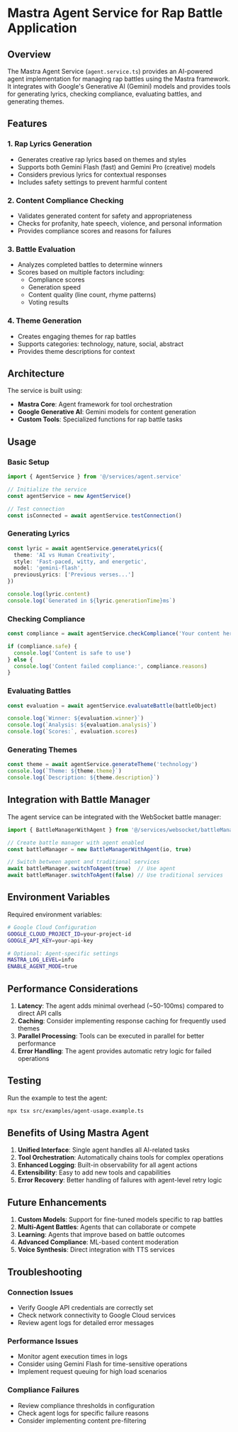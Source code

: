 # Mastra Agent Service for Rap Battle Application

## Overview

The Mastra Agent Service (`agent.service.ts`) provides an AI-powered agent implementation for managing rap battles using the Mastra framework. It integrates with Google's Generative AI (Gemini) models and provides tools for generating lyrics, checking compliance, evaluating battles, and generating themes.

## Features

### 1. **Rap Lyrics Generation**
- Generates creative rap lyrics based on themes and styles
- Supports both Gemini Flash (fast) and Gemini Pro (creative) models
- Considers previous lyrics for contextual responses
- Includes safety settings to prevent harmful content

### 2. **Content Compliance Checking**
- Validates generated content for safety and appropriateness
- Checks for profanity, hate speech, violence, and personal information
- Provides compliance scores and reasons for failures

### 3. **Battle Evaluation**
- Analyzes completed battles to determine winners
- Scores based on multiple factors including:
  - Compliance scores
  - Generation speed
  - Content quality (line count, rhyme patterns)
  - Voting results

### 4. **Theme Generation**
- Creates engaging themes for rap battles
- Supports categories: technology, nature, social, abstract
- Provides theme descriptions for context

## Architecture

The service is built using:
- **Mastra Core**: Agent framework for tool orchestration
- **Google Generative AI**: Gemini models for content generation
- **Custom Tools**: Specialized functions for rap battle tasks

## Usage

### Basic Setup

```typescript
import { AgentService } from '@/services/agent.service'

// Initialize the service
const agentService = new AgentService()

// Test connection
const isConnected = await agentService.testConnection()
```

### Generating Lyrics

```typescript
const lyric = await agentService.generateLyrics({
  theme: 'AI vs Human Creativity',
  style: 'Fast-paced, witty, and energetic',
  model: 'gemini-flash',
  previousLyrics: ['Previous verses...']
})

console.log(lyric.content)
console.log(`Generated in ${lyric.generationTime}ms`)
```

### Checking Compliance

```typescript
const compliance = await agentService.checkCompliance('Your content here')

if (compliance.safe) {
  console.log('Content is safe to use')
} else {
  console.log('Content failed compliance:', compliance.reasons)
}
```

### Evaluating Battles

```typescript
const evaluation = await agentService.evaluateBattle(battleObject)

console.log(`Winner: ${evaluation.winner}`)
console.log(`Analysis: ${evaluation.analysis}`)
console.log(`Scores:`, evaluation.scores)
```

### Generating Themes

```typescript
const theme = await agentService.generateTheme('technology')
console.log(`Theme: ${theme.theme}`)
console.log(`Description: ${theme.description}`)
```

## Integration with Battle Manager

The agent service can be integrated with the WebSocket battle manager:

```typescript
import { BattleManagerWithAgent } from '@/services/websocket/battleManagerWithAgent'

// Create battle manager with agent enabled
const battleManager = new BattleManagerWithAgent(io, true)

// Switch between agent and traditional services
await battleManager.switchToAgent(true)  // Use agent
await battleManager.switchToAgent(false) // Use traditional services
```

## Environment Variables

Required environment variables:

```bash
# Google Cloud Configuration
GOOGLE_CLOUD_PROJECT_ID=your-project-id
GOOGLE_API_KEY=your-api-key

# Optional: Agent-specific settings
MASTRA_LOG_LEVEL=info
ENABLE_AGENT_MODE=true
```

## Performance Considerations

1. **Latency**: The agent adds minimal overhead (~50-100ms) compared to direct API calls
2. **Caching**: Consider implementing response caching for frequently used themes
3. **Parallel Processing**: Tools can be executed in parallel for better performance
4. **Error Handling**: The agent provides automatic retry logic for failed operations

## Testing

Run the example to test the agent:

```bash
npx tsx src/examples/agent-usage.example.ts
```

## Benefits of Using Mastra Agent

1. **Unified Interface**: Single agent handles all AI-related tasks
2. **Tool Orchestration**: Automatically chains tools for complex operations
3. **Enhanced Logging**: Built-in observability for all agent actions
4. **Extensibility**: Easy to add new tools and capabilities
5. **Error Recovery**: Better handling of failures with agent-level retry logic

## Future Enhancements

1. **Custom Models**: Support for fine-tuned models specific to rap battles
2. **Multi-Agent Battles**: Agents that can collaborate or compete
3. **Learning**: Agents that improve based on battle outcomes
4. **Advanced Compliance**: ML-based content moderation
5. **Voice Synthesis**: Direct integration with TTS services

## Troubleshooting

### Connection Issues
- Verify Google API credentials are correctly set
- Check network connectivity to Google Cloud services
- Review agent logs for detailed error messages

### Performance Issues
- Monitor agent execution times in logs
- Consider using Gemini Flash for time-sensitive operations
- Implement request queuing for high load scenarios

### Compliance Failures
- Review compliance thresholds in configuration
- Check agent logs for specific failure reasons
- Consider implementing content pre-filtering